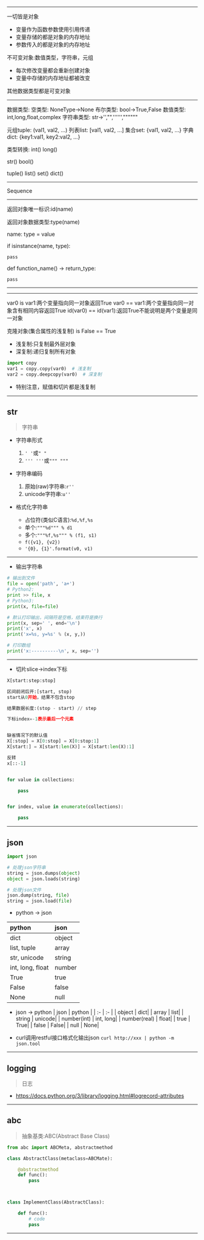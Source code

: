 
---

一切皆是对象

- 变量作为函数参数使用引用传递
- 变量存储的都是对象的内存地址
- 参数传入的都是对象的内存地址

不可变对象:数值类型，字符串，元组

- 每次修改变量都会重新创建对象
- 变量中存储的内存地址都被改变

其他数据类型都是可变对象

---

数据类型:
空类型:         NoneType->None
布尔类型:       bool->True,False
数值类型:       int,long,float,complex
字符串类型:     str->'',"",'''''',""""""

元组tuple:  (val1, val2, ...)
列表list:   [val1, val2, ...]
集合set:    {val1, val2, ...}
字典dict:   {key1:val1, key2:val2, ...}


类型转换:
int()
long()

str()
bool()

tuple()
list()
set()
dict()

---

Sequence


---

返回对象唯一标识:id(name)

返回对象数据类型:type(name)

name: type = value

if isinstance(name, type):

    pass

def function_name() -> return_type:

    pass




---




---

var0 is var1:两个变量指向同一对象返回True
var0 == var1:两个变量指向同一对象含有相同内容返回True
id(var0) == id(var1):返回True不能说明是两个变量是同一对象

克隆对象(集合属性的浅复制)
is False
== True


- 浅复制:只复制最外层对象
- 深复制:递归复制所有对象

```py
import copy
var1 = copy.copy(var0)  # 浅复制
var2 = copy.deepcopy(var0)  # 深复制
```

- 特别注意，赋值和切片都是浅复制

---
## str
> 字符串

- 字符串形式
    1. `' '`或`" "`
    2. `''' '''`或`""" """`

- 字符串编码
    1. 原始(raw)字符串:`r''`
    2. unicode字符串:`u''`


- 格式化字符串
    - 占位符(类似C语言):`%d,%f,%s`
    - 单个:`"""%d""" % d1`
    - 多个:`"""%f,%s""" % (f1, s1)`
    - `f({v1}, {v2})`
    - `'{0}, {1}'.format(v0, v1)`

---

- 输出字符串
```py
# 输出到文件
file = open('path', 'a+')
# Python2:
print >> file, x
# Python3:
print(x, file=file)

# 默认打印输出，间隔符是空格，结束符是换行
print(x, sep=' ', end='\n')
print('x', x)
print('x=%s, y=%s' % (x, y,))

# 打印数组
print('x:----------\n', x, sep='')

```

---
- 切片slice->index下标
```py
X[start:step:stop]

区间前闭后开:[start, stop)
start从0开始，结果不包含stop

结果数据长度:(stop - start) // step

下标index=-1表示最后一个元素


缺省情况下的默认值
X[:stop] = X[0:stop] = X[0:stop:1]
X[start:] = X[start:len(X)] = X[start:len(X):1]

反转
x[::-1]


for value in collections:

    pass


for index, value in enumerate(collections):

    pass
```

---

## json
```py
import json

# 处理json字符串
string = json.dumps(object)
object = json.loads(string)

# 处理json文件
json.dump(string, file)
string = json.load(file)
```
- python -> json

| python | json |
| :- | :- |
| dict | object|
| list, tuple | array|
| str, unicode | string|
| int, long, float | number|
| True  | true|
| False | false|
| None | null|

- json -> python
| json | python |
| :- | :- |
| object | dict|
| array | list|
| string | unicode|
| number(int) | int, long|
| number(real) | float|
| true | True|
| false | False|
| null | None|

- curl调用restful接口格式化输出json
`curl http://xxx | python -m json.tool`



---
## logging
> 日志

- https://docs.python.org/3/library/logging.html#logrecord-attributes

---
## abc
> 抽象基类:ABC(Abstract Base Class)
```py
from abc import ABCMeta, abstractmethod

class AbstractClass(metaclass=ABCMate):

    @abstractmethod
    def func():
        pass



class ImplementClass(AbstractClass):

    def func():
        # code
        pass

```



---